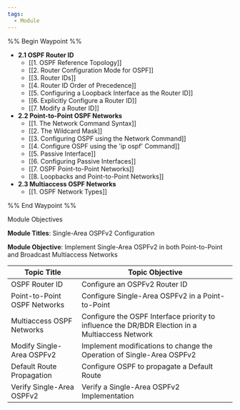 ```yaml
---
tags:
  - Module
---
```

%% Begin Waypoint %%
- **2.1 OSPF Router ID**
	- [[1. OSPF Reference Topology]]
	- [[2. Router Configuration Mode for OSPF]]
	- [[3. Router IDs]]
	- [[4. Router ID Order of Precedence]]
	- [[5. Configuring a Loopback Interface as the Router ID]]
	- [[6. Explicitly Configure a Router ID]]
	- [[7. Modify a Router ID]]
- **2.2 Point-to-Point OSPF Networks**
	- [[1. The Network Command Syntax]]
	- [[2. The Wildcard Mask]]
	- [[3. Configuring OSPF using the Network Command]]
	- [[4. Configure OSPF using the 'ip ospf' Command]]
	- [[5. Passive Interface]]
	- [[6. Configuring Passive Interfaces]]
	- [[7. OSPF Point-to-Point Networks]]
	- [[8. Loopbacks and Point-to-Point Networks]]
- **2.3 Multiaccess OSPF Networks**
	- [[1. OSPF Network Types]]

%% End Waypoint %%

Module Objectives

**Module Titles**: Single-Area OSPFv2 Configuration

**Module Objective**: Implement Single-Area OSPFv2 in both Point-to-Point and Broadcast Multiaccess Networks

| Topic Title                  | Topic Objective                                                                                 |
| ---------------------------- | ----------------------------------------------------------------------------------------------- |
| OSPF Router ID               | Configure an OSPFv2 Router ID                                                                   |
| Point-to-Point OSPF Networks | Configure Single-Area OSPFv2 in a Point-to-Point                                                |
| Multiaccess OSPF Networks    | Configure the OSPF Interface priority to influence the DR/BDR Election in a Multiaccess Network |
| Modify Single-Area OSPFv2    | Implement modifications to change the Operation of Single-Area OSPFv2                           |
| Default Route Propagation    | Configure OSPF to propagate a Default Route                                                     |
| Verify Single-Area OSPFv2    | Verify a Single-Area OSPFv2 Implementation                                                      |


